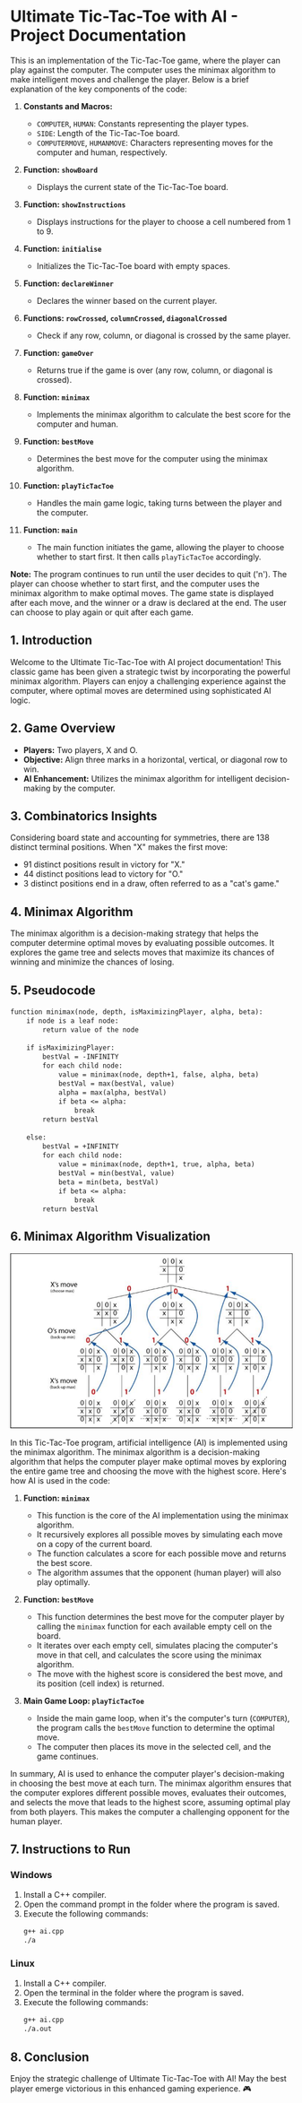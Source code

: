 # Ultimate Tic-Tac-Toe with AI - Project Documentation

This is an implementation of the Tic-Tac-Toe game, where the player can play against the computer. The computer uses the minimax algorithm to make intelligent moves and challenge the player. Below is a brief explanation of the key components of the code:

1. **Constants and Macros:**
    - `COMPUTER`, `HUMAN`: Constants representing the player types.
    - `SIDE`: Length of the Tic-Tac-Toe board.
    - `COMPUTERMOVE`, `HUMANMOVE`: Characters representing moves for the computer and human, respectively.

2. **Function: `showBoard`**
    - Displays the current state of the Tic-Tac-Toe board.

3. **Function: `showInstructions`**
    - Displays instructions for the player to choose a cell numbered from 1 to 9.

4. **Function: `initialise`**
    - Initializes the Tic-Tac-Toe board with empty spaces.

5. **Function: `declareWinner`**
    - Declares the winner based on the current player.

6. **Functions: `rowCrossed`, `columnCrossed`, `diagonalCrossed`**
    - Check if any row, column, or diagonal is crossed by the same player.

7. **Function: `gameOver`**
    - Returns true if the game is over (any row, column, or diagonal is crossed).

8. **Function: `minimax`**
    - Implements the minimax algorithm to calculate the best score for the computer and human.

9. **Function: `bestMove`**
    - Determines the best move for the computer using the minimax algorithm.

10. **Function: `playTicTacToe`**
    - Handles the main game logic, taking turns between the player and the computer.

11. **Function: `main`**
    - The main function initiates the game, allowing the player to choose whether to start first. It then calls `playTicTacToe` accordingly.

**Note:** The program continues to run until the user decides to quit ('n'). The player can choose whether to start first, and the computer uses the minimax algorithm to make optimal moves. The game state is displayed after each move, and the winner or a draw is declared at the end. The user can choose to play again or quit after each game.

## 1. Introduction

Welcome to the Ultimate Tic-Tac-Toe with AI project documentation! This classic game has been given a strategic twist by incorporating the powerful minimax algorithm. Players can enjoy a challenging experience against the computer, where optimal moves are determined using sophisticated AI logic.

## 2. Game Overview

- **Players:** Two players, X and O.
- **Objective:** Align three marks in a horizontal, vertical, or diagonal row to win.
- **AI Enhancement:** Utilizes the minimax algorithm for intelligent decision-making by the computer.

## 3. Combinatorics Insights

Considering board state and accounting for symmetries, there are 138 distinct terminal positions. When "X" makes the first move:
- 91 distinct positions result in victory for "X."
- 44 distinct positions lead to victory for "O."
- 3 distinct positions end in a draw, often referred to as a "cat's game."

## 4. Minimax Algorithm

The minimax algorithm is a decision-making strategy that helps the computer determine optimal moves by evaluating possible outcomes. It explores the game tree and selects moves that maximize its chances of winning and minimize the chances of losing.

## 5. Pseudocode

```plaintext
function minimax(node, depth, isMaximizingPlayer, alpha, beta):
    if node is a leaf node:
        return value of the node
    
    if isMaximizingPlayer:
        bestVal = -INFINITY 
        for each child node:
            value = minimax(node, depth+1, false, alpha, beta)
            bestVal = max(bestVal, value) 
            alpha = max(alpha, bestVal)
            if beta <= alpha:
                break
        return bestVal

    else:
        bestVal = +INFINITY 
        for each child node:
            value = minimax(node, depth+1, true, alpha, beta)
            bestVal = min(bestVal, value) 
            beta = min(beta, bestVal)
            if beta <= alpha:
                break
        return bestVal
```

## 6. Minimax Algorithm Visualization

![Minimax Algorithm Visualization](MiniMax-algorithm.png)


In this Tic-Tac-Toe program, artificial intelligence (AI) is implemented using the minimax algorithm. The minimax algorithm is a decision-making algorithm that helps the computer player make optimal moves by exploring the entire game tree and choosing the move with the highest score. Here's how AI is used in the code:

1. **Function: `minimax`**
    - This function is the core of the AI implementation using the minimax algorithm.
    - It recursively explores all possible moves by simulating each move on a copy of the current board.
    - The function calculates a score for each possible move and returns the best score.
    - The algorithm assumes that the opponent (human player) will also play optimally.

2. **Function: `bestMove`**
    - This function determines the best move for the computer player by calling the `minimax` function for each available empty cell on the board.
    - It iterates over each empty cell, simulates placing the computer's move in that cell, and calculates the score using the minimax algorithm.
    - The move with the highest score is considered the best move, and its position (cell index) is returned.

3. **Main Game Loop: `playTicTacToe`**
    - Inside the main game loop, when it's the computer's turn (`COMPUTER`), the program calls the `bestMove` function to determine the optimal move.
    - The computer then places its move in the selected cell, and the game continues.

In summary, AI is used to enhance the computer player's decision-making in choosing the best move at each turn. The minimax algorithm ensures that the computer explores different possible moves, evaluates their outcomes, and selects the move that leads to the highest score, assuming optimal play from both players. This makes the computer a challenging opponent for the human player.


## 7. Instructions to Run

### Windows

1. Install a C++ compiler.
2. Open the command prompt in the folder where the program is saved.
3. Execute the following commands:
   ```bash
   g++ ai.cpp
   ./a
   ```

### Linux

1. Install a C++ compiler.
2. Open the terminal in the folder where the program is saved.
3. Execute the following commands:
   ```bash
   g++ ai.cpp
   ./a.out
   ```

## 8. Conclusion

Enjoy the strategic challenge of Ultimate Tic-Tac-Toe with AI! May the best player emerge victorious in this enhanced gaming experience. 🎮
